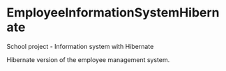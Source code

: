 # EmployeeInformationSystemHibernate
School project - Information system with Hibernate

Hibernate version of the employee management system.
